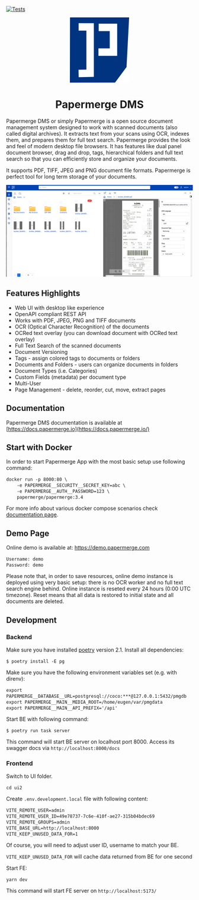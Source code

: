 [![Tests](https://github.com/papermerge/papermerge-core/actions/workflows/tests.yml/badge.svg)](https://github.com/papermerge/papermerge-core/actions/workflows/tests.yml)

<p align="center">
<img src="./artwork/logo-w160px.png" />
</p>
<h1 align="center">Papermerge DMS</h1>

Papermerge DMS or simply Papermerge is a open source document management system
designed to work with scanned documents (also called digital archives). It
extracts text from your scans using OCR, indexes
them, and prepares them for full text search. Papermerge provides the look and feel
of modern desktop file browsers. It has features like dual panel document
browser, drag and drop, tags, hierarchical folders and full text search so that
you can efficiently store and organize your documents.

It supports PDF, TIFF, JPEG and PNG document file formats.
Papermerge is perfect tool for long term storage of your documents.

<p align="center">
<img src="./artwork/papermerge3-3.png" />
</p>

## Features Highlights

- Web UI with desktop like experience
- OpenAPI compliant REST API
- Works with PDF, JPEG, PNG and TIFF documents
- OCR (Optical Character Recognition) of the documents
- OCRed text overlay (you can download document with OCRed text overlay)
- Full Text Search of the scanned documents
- Document Versioning
- Tags - assign colored tags to documents or folders
- Documents and Folders - users can organize documents in folders
- Document Types (i.e. Categories)
- Custom Fields (metadata) per document type
- Multi-User
- Page Management - delete, reorder, cut, move, extract pages

## Documentation

Papermerge DMS documentation is available at [https://docs.papermerge.io](https://docs.papermerge.io/)

## Start with Docker

In order to start Papermerge App with the most basic setup use following command:

    docker run -p 8000:80 \
        -e PAPERMERGE__SECURITY__SECRET_KEY=abc \
        -e PAPERMERGE__AUTH__PASSWORD=123 \
        papermerge/papermerge:3.4

For more info about various docker compose scenarios check [documentation page](https://docs.papermerge.io/latest/setup/docker-compose/).

## Demo Page

Online demo is available at: https://demo.papermerge.com

```
Username: demo
Password: demo
```

Please note that, in order to save resources, online demo instance is deployed
using very basic setup: there is no OCR worker and no full text search engine
behind. Online instance is reseted every 24 hours (0:00 UTC timezone). Reset
means that all data is restored to initial state and all documents are deleted.

## Development

### Backend

Make sure you have installed [poetry](https://python-poetry.org/) version 2.1.
Install all dependencies:

```
$ poetry install -E pg
```

Make sure you have the following environment variables set (e.g. with direnv):

```
export PAPERMERGE__DATABASE__URL=postgresql://coco:***@127.0.0.1:5432/pmgdb
export PAPERMERGE__MAIN__MEDIA_ROOT=/home/eugen/var/pmgdata
export PAPERMERGE__MAIN__API_PREFIX='/api'
```

Start BE with following command:

```
$ poetry run task server
```

This command will start BE server on localhost port 8000.
Access its swagger docs via `http://localhost:8000/docs`

### Frontend

Switch to UI folder.

```
cd ui2
```

Create `.env.development.local` file with following content:

```
VITE_REMOTE_USER=admin
VITE_REMOTE_USER_ID=49e78737-7c6e-410f-ae27-315b04bdec69
VITE_REMOTE_GROUPS=admin
VITE_BASE_URL=http://localhost:8000
VITE_KEEP_UNUSED_DATA_FOR=1
```

Of course, you will need to adjust user ID, username to match your BE.

`VITE_KEEP_UNUSED_DATA_FOR` will cache data returned from BE for one second

Start FE:

```commandline
yarn dev
```

This command will start FE server on `http://localhost:5173/`
